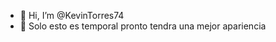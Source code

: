 - 👋 Hi, I’m @KevinTorres74
- 👀 Solo esto es temporal pronto tendra una mejor apariencia

<!---
KevinTorres74/KevinTorres74 is a ✨ special ✨ repository because its `README.md` (this file) appears on your GitHub profile.
You can click the Preview link to take a look at your changes.
--->

